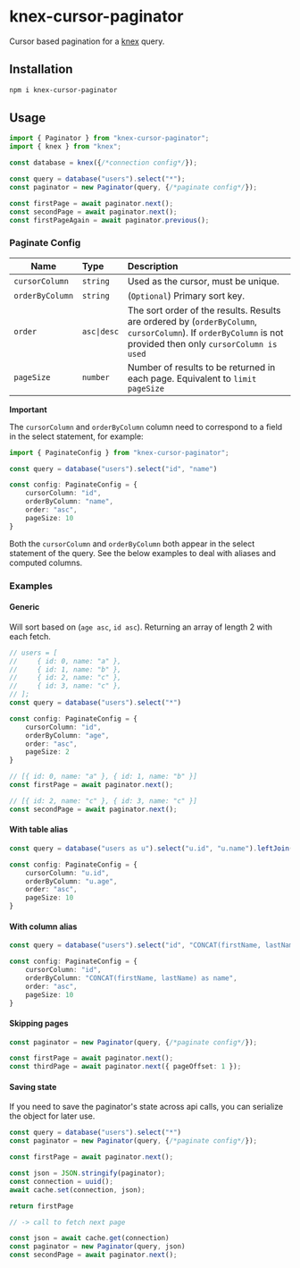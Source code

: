 # knex-cursor-paginator

Cursor based pagination for a [knex](https://www.npmjs.com/package/knex) query.

## Installation

```sh
npm i knex-cursor-paginator
```

## Usage

```ts
import { Paginator } from "knex-cursor-paginator";
import { knex } from "knex";

const database = knex({/*connection config*/});

const query = database("users").select("*");
const paginator = new Paginator(query, {/*paginate config*/});

const firstPage = await paginator.next();
const secondPage = await paginator.next();
const firstPageAgain = await paginator.previous();
```

### Paginate Config

| Name           | Type  | Description |
|----------------|:-----|:-------------|
| `cursorColumn` | `string`    | Used as the cursor, must be unique.|
| `orderByColumn`| `string`    | (`Optional`) Primary sort key. |
| `order`        | `asc\|desc` | The sort order of the results. Results are ordered by (`orderByColumn`, `cursorColumn`). If `orderByColumn` is not provided then only `cursorColumn is used`|
|`pageSize`      | `number`    | Number of results to be returned in each page. Equivalent to `limit pageSize`|

**Important**

The `cursorColumn` and `orderByColumn` column need to correspond to a field in the select statement, for example:

```ts
import { PaginateConfig } from "knex-cursor-paginator";

const query = database("users").select("id", "name")

const config: PaginateConfig = {
    cursorColumn: "id",
    orderByColumn: "name",
    order: "asc",
    pageSize: 10
}
```

Both the `cursorColumn` and `orderByColumn` both appear in the select statement of the query. See the below examples to deal with aliases and computed columns.

### Examples

#### Generic

Will sort based on (`age asc`, `id asc`). Returning an array of length 2 with each fetch.

```ts
// users = [
//     { id: 0, name: "a" },
//     { id: 1, name: "b" },
//     { id: 2, name: "c" },
//     { id: 3, name: "c" },
// ];
const query = database("users").select("*")

const config: PaginateConfig = {
    cursorColumn: "id",
    orderByColumn: "age",
    order: "asc",
    pageSize: 2
}

// [{ id: 0, name: "a" }, { id: 1, name: "b" }]
const firstPage = await paginator.next();

// [{ id: 2, name: "c" }, { id: 3, name: "c" }]
const secondPage = await paginator.next();
```

#### With table alias

```ts
const query = database("users as u").select("u.id", "u.name").leftJoin("foo as f", "f.id", "u.id")

const config: PaginateConfig = {
    cursorColumn: "u.id",
    orderByColumn: "u.age",
    order: "asc",
    pageSize: 10
}
```

#### With column alias

```ts
const query = database("users").select("id", "CONCAT(firstName, lastName) as name")

const config: PaginateConfig = {
    cursorColumn: "id",
    orderByColumn: "CONCAT(firstName, lastName) as name",
    order: "asc",
    pageSize: 10
}
```

#### Skipping pages

```ts
const paginator = new Paginator(query, {/*paginate config*/});

const firstPage = await paginator.next();
const thirdPage = await paginator.next({ pageOffset: 1 });
```

#### Saving state

If you need to save the paginator's state across api calls, you can serialize the object for later use.

```ts
const query = database("users").select("*")
const paginator = new Paginator(query, {/*paginate config*/});

const firstPage = await paginator.next();

const json = JSON.stringify(paginator);
const connection = uuid();
await cache.set(connection, json);

return firstPage

// -> call to fetch next page

const json = await cache.get(connection)
const paginator = new Paginator(query, json)
const secondPage = await paginator.next();
```
